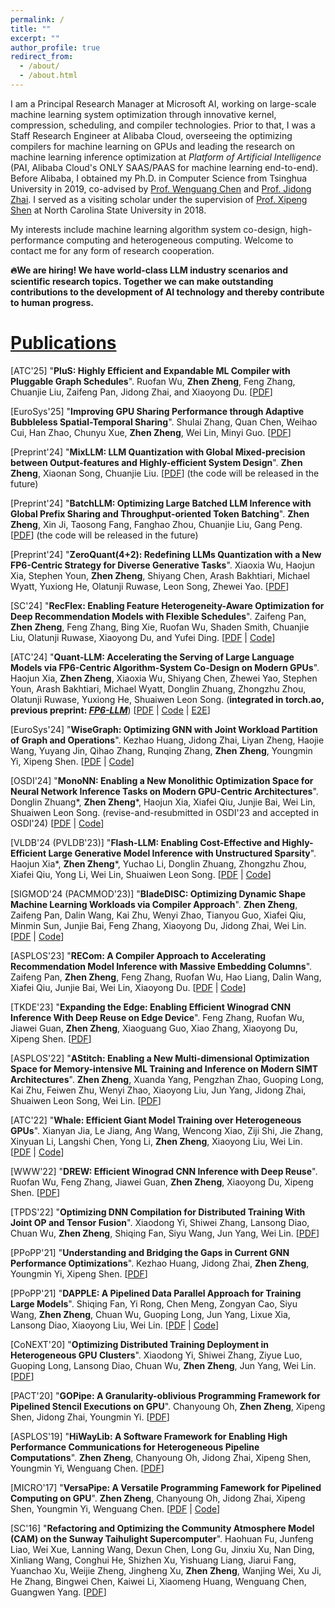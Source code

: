```yaml
---
permalink: /
title: ""
excerpt: ""
author_profile: true
redirect_from: 
  - /about/
  - /about.html
---
```



I am a Principal Research Manager at Microsoft AI, working on large-scale machine learning system optimization through innovative kernel, compression, scheduling, and compiler technologies.
Prior to that, I was a Staff Research Engineer at Alibaba Cloud, overseeing the optimizing compilers for machine learning on GPUs and leading the research on machine learning inference optimization at *Platform of Artificial Intelligence* (PAI, Alibaba Cloud's ONLY SAAS/PAAS for machine learning end-to-end).
Before Alibaba, I obtained my Ph.D. in Computer Science from Tsinghua University in 2019, co-advised by [Prof. Wenguang Chen](https://pacman.cs.tsinghua.edu.cn/~cwg/) and [Prof. Jidong Zhai](https://pacman.cs.tsinghua.edu.cn/~zjd/).
I served as a visiting scholar under the supervision of [Prof. Xipeng Shen](https://research.csc.ncsu.edu/picture/xshen5/index.htm) at North Carolina State University in 2018.

My interests include machine learning algorithm system co-design, high-performance computing and heterogeneous computing.
Welcome to contact me for any form of research cooperation.

**🔥We are hiring! We have world-class LLM industry scenarios and scientific research topics. Together we can make outstanding contributions to the development of AI technology and thereby contribute to human progress.**


<!-- [Projects](#projects)
======

**Machine Learning Optimizing Compiler**
- [BladeDISC](https://github.com/alibaba/BladeDISC). The state-of-the-art optimizing compiler for end-to-end dynamic shape machine learning programs with advanced fusion and code generation optimization on multiple hardware backends ([AStitch](https://dl.acm.org/doi/10.1145/3503222.3507723) techniques).
- [RECom](https://github.com/AlibabaResearch/recom). An optimizing compiler that aims to accelerate the expensive embedding column processing during the inference of deep recommendation models on the GPU.
- [MonoNN](https://github.com/AlibabaResearch/mononn). An optimizing compiler that can accommodate an entire neural network into a single GPU kernel, drastically reducing non-computation overhead and providing further fine-grained optimization opportunities from the newly formed monolithic optimization space.
(code will be released soon)

**Machine Learning Kernel Library**
- [Flash-LLM](https://github.com/AlibabaResearch/flash-llm). A large language model (LLM) inference acceleration library for unstructured model pruning.
- [Quant-LLM/FP6-LLM](https://github.com/usyd-fsalab/fp6_llm). An efficient GPU support for LLM inference with FP6 quantization (end-to-end: [DeepSpeed-FP6](https://github.com/microsoft/DeepSpeed/tree/master/blogs/deepspeed-fp6/03-05-2024)).

**Heterogeneous Computing**
- [VersaPipe](https://github.com/JamesTheZ/VersaPipe). A framework for pipelined computing on GPU. -->


[Publications](#publications)
======

\[ATC'25\]
"**PluS: Highly Efficient and Expandable ML Compiler with Pluggable Graph Schedules**".
Ruofan Wu, **Zhen Zheng**, Feng Zhang, Chuanjie Liu, Zaifeng Pan, Jidong Zhai, and Xiaoyong Du.
\[[PDF](/files/plus-atc25.pdf)\]

\[EuroSys'25\]
"**Improving GPU Sharing Performance through Adaptive Bubbleless Spatial-Temporal Sharing**".
Shulai Zhang, Quan Chen, Weihao Cui, Han Zhao, Chunyu Xue, **Zhen Zheng**, Wei Lin, Minyi Guo.
\[[PDF](/files/bless-eurosys25.pdf)\]

\[Preprint'24\]
"**MixLLM: LLM Quantization with Global Mixed-precision between Output-features and Highly-efficient System Design**".
**Zhen Zheng**, Xiaonan Song, Chuanjie Liu.
\[[PDF](https://arxiv.org/pdf/2412.14590)\]
(the code will be released in the future)

\[Preprint'24\]
"**BatchLLM: Optimizing Large Batched LLM Inference with Global Prefix Sharing and Throughput-oriented Token Batching**".
**Zhen Zheng**, Xin Ji, Taosong Fang, Fanghao Zhou, Chuanjie Liu, Gang Peng.
\[[PDF](https://arxiv.org/pdf/2412.03594)\]
(the code will be released in the future)

\[Preprint'24\]
"**ZeroQuant(4+2): Redefining LLMs Quantization with a New FP6-Centric Strategy for Diverse Generative Tasks**".
Xiaoxia Wu, Haojun Xia, Stephen Youn, **Zhen Zheng**, Shiyang Chen, Arash Bakhtiari, Michael Wyatt, Yuxiong He, Olatunji Ruwase, Leon Song, Zhewei Yao.
\[[PDF](https://arxiv.org/pdf/2312.08583)\]

\[SC'24\]
"**RecFlex: Enabling Feature Heterogeneity-Aware Optimization for Deep Recommendation Models with Flexible Schedules**".
Zaifeng Pan, **Zhen Zheng**, Feng Zhang, Bing Xie, Ruofan Wu, Shaden Smith, Chuanjie Liu, Olatunji Ruwase, Xiaoyong Du, and Yufei Ding.
\[[PDF](/files/recflex-sc24.pdf) | [Code](https://github.com/PanZaifeng/RecFlex)\]

\[ATC'24\]
"**Quant-LLM: Accelerating the Serving of Large Language Models via FP6-Centric Algorithm-System Co-Design on Modern GPUs**".
Haojun Xia, **Zhen Zheng**, Xiaoxia Wu, Shiyang Chen, Zhewei Yao, Stephen Youn, Arash Bakhtiari, Michael Wyatt, Donglin Zhuang, Zhongzhu Zhou, Olatunji Ruwase, Yuxiong He, Shuaiwen Leon Song.
(**integrated in torch.ao, previous preprint: [_FP6-LLM_](https://arxiv.org/pdf/2401.14112)**)
\[[PDF](/files/quantllm-atc24.pdf) | [Code](https://github.com/usyd-fsalab/fp6_llm) | [E2E](https://github.com/microsoft/DeepSpeed/pull/5234)\]

\[EuroSys'24\]
"**WiseGraph: Optimizing GNN with Joint Workload Partition of Graph and Operations**".
Kezhao Huang, Jidong Zhai, Liyan Zheng, Haojie Wang, Yuyang Jin, Qihao Zhang, Runqing Zhang, **Zhen Zheng**, Youngmin Yi, Xipeng Shen.
\[[PDF](/files/wisegraph-eurosys24.pdf) | [Code](https://github.com/xxcclong/CxGNN-Compute)\]

\[OSDI'24\]
"**MonoNN: Enabling a New Monolithic Optimization Space for Neural Network Inference Tasks on Modern GPU-Centric Architectures**".
Donglin Zhuang*, **Zhen Zheng**\*, Haojun Xia, Xiafei Qiu, Junjie Bai, Wei Lin, Shuaiwen Leon Song.
(revise-and-resubmitted in OSDI'23 and accepted in OSDI'24)
\[[PDF](/files/mononn-osdi24.pdf) | [Code](https://github.com/AlibabaResearch/mononn)\]

\[VLDB'24 (PVLDB'23)\]
"**Flash-LLM: Enabling Cost-Effective and Highly-Efficient Large Generative Model Inference with Unstructured Sparsity**".
Haojun Xia\*, **Zhen Zheng**\*, Yuchao Li, Donglin Zhuang, Zhongzhu Zhou, Xiafei Qiu, Yong Li, Wei Lin, Shuaiwen Leon Song.
\[[PDF](/files/flashllm-vldb24.pdf) | [Code](https://github.com/AlibabaResearch/flash-llm)\]

\[SIGMOD'24 (PACMMOD'23)\]
"**BladeDISC: Optimizing Dynamic Shape Machine Learning Workloads via Compiler Approach**".
**Zhen Zheng**, Zaifeng Pan, Dalin Wang, Kai Zhu, Wenyi Zhao, Tianyou Guo, Xiafei Qiu, Minmin Sun, Junjie Bai, Feng Zhang, Xiaoyong Du, Jidong Zhai, Wei Lin.
\[[PDF](/files/bladedisc-sigmod24.pdf) | [Code](https://github.com/alibaba/BladeDISC)\]

\[ASPLOS'23\]
"**RECom: A Compiler Approach to Accelerating Recommendation Model Inference with Massive Embedding Columns**".
Zaifeng Pan, **Zhen Zheng**, Feng Zhang, Ruofan Wu, Hao Liang, Dalin Wang, Xiafei Qiu, Junjie Bai, Wei Lin, Xiaoyong Du.
\[[PDF](/files/recom-asplos23.pdf) | [Code](https://github.com/AlibabaResearch/recom)\]

\[TKDE'23\]
"**Expanding the Edge: Enabling Efficient Winograd CNN Inference With Deep Reuse on Edge Device**".
Feng Zhang, Ruofan Wu, Jiawei Guan, **Zhen Zheng**, Xiaoguang Guo, Xiao Zhang, Xiaoyong Du, Xipeng Shen.
\[[PDF](/files/zhang-tkde23.pdf)\]

\[ASPLOS'22\]
"**AStitch: Enabling a New Multi-dimensional Optimization Space for Memory-intensive ML Training and Inference on Modern SIMT Architectures**".
**Zhen Zheng**, Xuanda Yang, Pengzhan Zhao, Guoping Long, Kai Zhu, Feiwen Zhu, Wenyi Zhao, Xiaoyong Liu, Jun Yang, Jidong Zhai, Shuaiwen Leon Song, Wei Lin.
\[[PDF](/files/astitch-asplos22.pdf)\]

\[ATC'22\]
"**Whale: Efficient Giant Model Training over Heterogeneous GPUs**".
Xianyan Jia, Le Jiang, Ang Wang, Wencong Xiao, Ziji Shi, Jie Zhang, Xinyuan Li, Langshi Chen, Yong Li, **Zhen Zheng**, Xiaoyong Liu, Wei Lin.
\[[PDF](/files/whale-atc22.pdf) | [Code](https://github.com/alibaba/EasyParallelLibrary)\]

\[WWW'22\]
"**DREW: Efficient Winograd CNN Inference with Deep Reuse**".
Ruofan Wu, Feng Zhang, Jiawei Guan, **Zhen Zheng**, Xiaoyong Du, Xipeng Shen.
\[[PDF](/files/drew-www22.pdf)\]

\[TPDS'22\]
"**Optimizing DNN Compilation for Distributed Training With Joint OP and Tensor Fusion**".
Xiaodong Yi, Shiwei Zhang, Lansong Diao, Chuan Wu, **Zhen Zheng**, Shiqing Fan, Siyu Wang, Jun Yang, Wei Lin.
\[[PDF](/files/disco-tpds22.pdf)\]

\[PPoPP'21\]
"**Understanding and Bridging the Gaps in Current GNN Performance Optimizations**".
Kezhao Huang, Jidong Zhai, **Zhen Zheng**, Youngmin Yi, Xipeng Shen.
\[[PDF](/files/huang-ppopp21.pdf)\]

\[PPoPP'21\]
"**DAPPLE: A Pipelined Data Parallel Approach for Training Large Models**".
Shiqing Fan, Yi Rong, Chen Meng, Zongyan Cao, Siyu Wang, **Zhen Zheng**, Chuan Wu, Guoping Long, Jun Yang, Lixue Xia, Lansong Diao, Xiaoyong Liu, Wei Lin.
\[[PDF](/files/dapple-ppopp21.pdf) | [Code](https://github.com/AlibabaPAI/DAPPLE)\]

\[CoNEXT'20\]
"**Optimizing Distributed Training Deployment in Heterogeneous GPU Clusters**".
Xiaodong Yi, Shiwei Zhang, Ziyue Luo, Guoping Long, Lansong Diao, Chuan Wu, **Zhen Zheng**, Jun Yang, Wei Lin.
\[[PDF](/files/heterog-conext20.pdf)\]

\[PACT'20\]
"**GOPipe: A Granularity-oblivious Programming Framework for Pipelined Stencil Executions on GPU**".
Chanyoung Oh, **Zhen Zheng**, Xipeng Shen, Jidong Zhai, Youngmin Yi.
\[[PDF](/files/gopipe-pact20.pdf)\]

\[ASPLOS'19\]
"**HiWayLib: A Software Framework for Enabling High Performance Communications for Heterogeneous Pipeline Computations**".
**Zhen Zheng**, Chanyoung Oh, Jidong Zhai, Xipeng Shen, Youngmin Yi, Wenguang Chen.
\[[PDF](/files/hiwaylib-asplos19.pdf)\]

\[MICRO'17\]
"**VersaPipe: A Versatile Programming Famework for Pipelined Computing on GPU**".
**Zhen Zheng**, Chanyoung Oh, Jidong Zhai, Xipeng Shen, Youngmin Yi, Wenguang Chen.
\[[PDF](/files/versapipe-micro17.pdf) | [Code](https://github.com/JamesTheZ/VersaPipe)\]

\[SC'16\]
"**Refactoring and Optimizing the Community Atmosphere Model (CAM) on the Sunway Taihulight Supercomputer**".
Haohuan Fu, Junfeng Liao, Wei Xue, Lanning Wang, Dexun Chen, Long Gu, Jinxiu Xu, Nan Ding, Xinliang Wang, Conghui He, Shizhen Xu, Yishuang Liang, Jiarui Fang, Yuanchao Xu, Weijie Zheng, Jingheng Xu, **Zhen Zheng**, Wanjing Wei, Xu Ji, He Zhang, Bingwei Chen, Kaiwei Li, Xiaomeng Huang, Wenguang Chen, Guangwen Yang.
\[[PDF](/files/fu-sc16.pdf)\]
